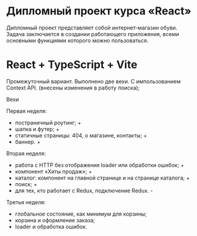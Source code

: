 # Дипломный проект курса «React»

Дипломный проект представляет собой интернет-магазин обуви. Задача заключается в создании работающего приложения, всеми основными функциями которого можно пользоваться.

# React + TypeScript + Vite

Промежуточный вариант.
Выполнено две вехи. C импользованием Context API.
(внесены изменения в работу поиска);

Вехи

Первая неделя:
+  постраничный роутинг; +
+  шапка и футер; +
+  статичные страницы: 404, о магазине, контакты; +
+  баннер. +

Вторая неделя:
+  работа с HTTP без отображения loader или обработки ошибок; +
+  компонент «Хиты продаж»; +
+  каталог: компонент на главной странице и на странице каталога; +
+  поиск; +
+  для тех, кто работает с Redux, подключение Redux. -

Третья неделя:
-  глобальное состояние, как минимум для корзины;
-  корзина и оформление заказа;
-  loader и обработка ошибок.
